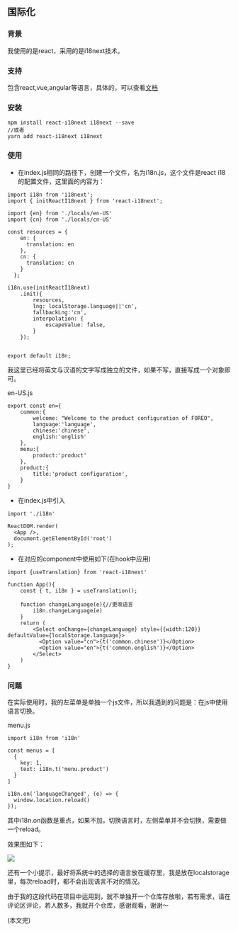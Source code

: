 ## 国际化

### 背景

我使用的是react，采用的是i18next技术。
 
### 支持

包含react,vue,angular等语言，具体的，可以查看[文档](https://www.i18next.com/overview/supported-frameworks)

### 安装

```
npm install react-i18next i18next --save
//或者
yarn add react-i18next i18next
```

### 使用

- 在index.js相同的路径下，创建一个文件，名为i18n.js，这个文件是react i18的配置文件，这里面的内容为：

```
import i18n from 'i18next';
import { initReactI18next } from 'react-i18next'; 

import {en} from './locals/en-US'
import {cn} from './locals/cn-US'

const resources = {
    en: {
      translation: en
    },
    cn: {
      translation: cn
    }
  };

i18n.use(initReactI18next) 
    .init({
        resources,
        lng: localStorage.language||'cn',
        fallbackLng:'cn',
        interpolation: {
            escapeValue: false, 
        }
    });


export default i18n;
```
我这里已经将英文与汉语的文字写成独立的文件，如果不写，直接写成一个对象即可。


en-US.js

```
export const en={
    common:{
        welcome: "Welcome to the product configuration of FOREO",
        language:'language',
        chinese:'chinese',
        english:'english'
    },
    menu:{
        product:'product'
    },
    product:{
        title:'product configuration',
    }
}
```
- 在index.js中引入

```
import './i18n'

ReactDOM.render(
  <App />,
  document.getElementById('root')
);
```

- 在对应的component中使用如下(在hook中应用)

```
import {useTranslation} from 'react-i18next'

function App(){
    const { t, i18n } = useTranslation();
    
    function changeLanguage(e){//更改语言
        i18n.changeLanguage(e)
    }
    return (
        <Select onChange={changeLanguage} style={{width:120}} defaultValue={localStorage.language}>
          <Option value="cn">{t('common.chinese')}</Option>
          <Option value="en">{t('common.english')}</Option>
        </Select>
    )
}
```
### 问题

在实际使用时，我的左菜单是单独一个js文件，所以我遇到的问题是：在js中使用语言切换。

menu.js

```
import i18n from 'i18n'

const menus = [
  {
    key: 1,
    text: i18n.t('menu.product')
  }
]

i18n.on('languageChanged', (e) => {
  window.location.reload()
});
```
其中i18n.on函数是重点，如果不加，切换语言时，左侧菜单并不会切换，需要做一个reload。

效果图如下：

![](https://p3-juejin.byteimg.com/tos-cn-i-k3u1fbpfcp/7ceaabffd909440cbc36aaa4aa712edc~tplv-k3u1fbpfcp-watermark.image)

还有一个小提示，最好将系统中的选择的语言放在缓存里，我是放在localstorage里，每次reload时，都不会出现语言不对的情况。


由于我的这段代码在项目中运用到，就不单独开一个仓库存放啦，若有需求，请在评论区评论，若人数多，我就开个仓库，感谢观看，谢谢～

(本文完)

